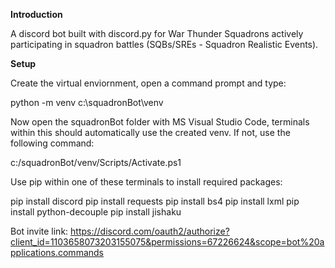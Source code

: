 <b>Introduction</b>

A discord bot built with discord.py for War Thunder Squadrons actively participating in squadron battles (SQBs/SREs - Squadron Realistic Events).



<b>Setup</b>

Create the virtual enviornment, open a command prompt and type: 

python -m venv c:\squadronBot\venv

Now open the squadronBot folder with MS Visual Studio Code, terminals within this should automatically use the created venv. If not, use the following command:

c:/squadronBot/venv/Scripts/Activate.ps1

Use pip within one of these terminals to install required packages:

pip install discord
pip install requests
pip install bs4
pip install lxml
pip install python-decouple
pip install jishaku

Bot invite link: https://discord.com/oauth2/authorize?client_id=1103658073203155075&permissions=67226624&scope=bot%20applications.commands
